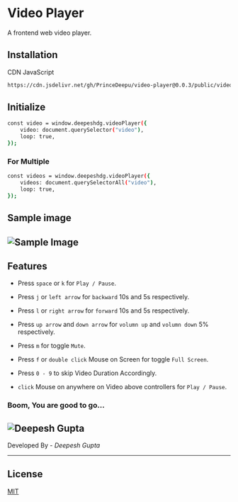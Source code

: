 # Video Player

A frontend web video player.

## Installation

CDN JavaScript

```bash
https://cdn.jsdelivr.net/gh/PrinceDeepu/video-player@0.0.3/public/video-player.bundle.js
```

## Initialize

```bash
const video = window.deepeshdg.videoPlayer({
    video: document.querySelector("video"),
    loop: true,
});
```

### For Multiple

```bash
const videos = window.deepeshdg.videoPlayer({
    videos: document.querySelectorAll("video"),
    loop: true,
});
```

## Sample image

## ![Sample Image](https://res.cloudinary.com/deepeshgupta/image/upload/v1657291974/deepeshgupta/video-player/images/sample_ynqo63.png)

## Features

-   Press `space` or `k` for `Play / Pause`.

-   Press `j` or `left arrow` for `backward` 10s and 5s respectively.

-   Press `l` or `right arrow` for `forward` 10s and 5s respectively.

-   Press `up arrow` and `down arrow` for `volumn up` and `volumn down` 5% respectively.

-   Press `m` for toggle `Mute`.

-   Press `f` or `double click` Mouse on Screen for toggle `Full Screen`.

-   Press `0 - 9` to skip Video Duration Accordingly.

-   `click` Mouse on anywhere on Video above controllers for `Play / Pause`.

### Boom, You are good to go...

## ![Deepesh Gupta](https://res.cloudinary.com/deepeshgupta/image/upload/v1657209567/deepeshgupta/facebook_cover_tsvhy3.png)

Developed By - _Deepesh Gupta_

---

## License

[MIT](https://choosealicense.com/licenses/mit/)
